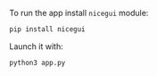 To run the app install `nicegui` module:

```bash
pip install nicegui
```

Launch it with:

```bash
python3 app.py
```

